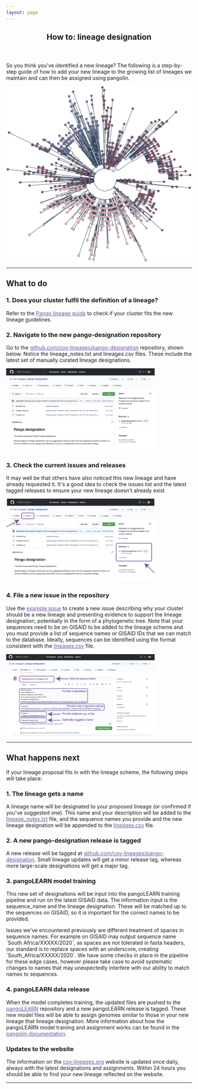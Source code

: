 ```yaml
---
layout: page
---
```

<section id="banner">
<div class="content">
    <header>
    <h1>How to: lineage designation</h1>
    </header>
    <p>So you think you've identified a new lineage? The following is a step-by-step guide of how to add your new lineage to the growing list of lineages we maintain and can then be assigned using pangolin. </p>
</div>
<span class="image object">
    <img src="assets/images/designation_tree.svg" alt="" style="max-height:500px"/>
</span>
</section>
<section>
    <hr>
    <h2>What to do</h2>
    <h3>1. Does your cluster fulfil the definition of a lineage?</h3>
    <p>Refer to the <a href="https://cov-lineages.org/pango_lineages.html" style="color:#7351A3">Pango lineage guide</a> to check if your cluster fits the new lineage guidelines.</p>
    <h3>2. Navigate to the new pango-designation repository</h3>
    <p>Go to the  <a href="https://github.com/cov-lineages/pango-designation" style="color:#7351A3">github.com/cov-lineages/pango-designation</a> repository, shown below. Notice the lineage_notes.txt and lineages.csv files. These include the latest set of manually curated lineage designations.</p>
    <img src="./assets/images/pango-designation-repo.png" style="max-width:80%"  class="center">
    <h3>3. Check the current issues and releases</h3>
    <p>It may well be that others have also noticed this new lineage and have already requested it. It's a good idea to check the issues list and the latest tagged releases to ensure your new lineage doesn't already exist</p>
    <img src="./assets/images/pango-designation-issues.png" style="max-width:80%"  class="center">
    <h3>4. File a new issue in the repository</h3>
    <p>Use the <a href="https://github.com/cov-lineages/pango-designation/issues/1" style="color:#7351A3">example issue</a> to create a new issue describing why your cluster should be a new lineage and presenting evidence to support the lineage designation, potentially in the form of a phylogenetic tree. Note that your sequences need to be on GISAID to be added to the lineage scheme and you must provide a list of sequence names or GISAID IDs that we can match to the database. Ideally, sequences can be identified using the format consistent with the <a href="https://github.com/cov-lineages/pango-designation/lineages.csv" style="color:#7351A3">lineages.csv</a> file.</p>
    <img src="./assets/images/pango-designation-new-issue.png" style="max-width:80%"  class="center">
    <hr>
    <h2>What happens next</h2>
    <p>If your lineage proposal fits in with the lineage scheme, the following steps will take place:<p>
    <h3>1. The lineage gets a name</h3>
    <p>A lineage name will be designated to your proposed lineage (or confirmed if you've suggested one). This name and your description will be added to the <a href="https://github.com/cov-lineages/pango-designation/lineage_notes.txt" style="color:#7351A3">lineage_notes.txt</a> file, and the sequence names you provide and the new lineage designation will be appended to the <a href="https://github.com/cov-lineages/pango-designation/lineages.csv" style="color:#7351A3">lineages.csv</a> file.</p>
    <h3>2. A new pango-designation release is tagged</h3>
    <p>A new release will be tagged at <a href="https://github.com/cov-lineages/pango-designation" style="color:#7351A3">github.com/cov-lineages/pango-designation</a>. Small lineage updates will get a minor release tag, whereas more large-scale designations will get a major tag.</p>
    <h3>3. pangoLEARN model training</h3>
    <p>This new set of designations will be input into the pangoLEARN training pipeline and run on the latest GISAID data. The information input is the sequence_name and the lineage designation. These will be matched up to the sequences on GISAID, so it is important for the correct names to be provided.</p>
    <p>Issues we've encountered previously are different treatment of spaces in sequence names. For example on GISAID may output sequence name `South Africa/XXXXX/2020`, as spaces are not tolerated in fasta headers, our standard is to replace spaces with an underscore, creating `South_Africa/XXXXX/2020`. We have some checks in place in the pipeline for these edge cases, however please take case to avoid systematic changes to names that may unexpectedly interfere with our ability to match names to sequences.</p>
    <h3>4. pangoLEARN data release</h3>
    <p>When the model completes training, the updated files are pushed to the <a href="https://github.com/cov-lineages/pangoLEARN" style="color:#7351A3">pangoLEARN</a> repository and a new pangoLEARN release is tagged. These new model files will be able to assign genomes similar to those in your new lineage that lineage designation. More information about how the pangoLEARN model training and assignment works can be found in the <a href="https://cov-lineages.org/pangolin.html" style="color:#7351A3">pangolin documentation</a>.</p>
    <h3>Updates to the website</h3>
    <p>The information on the <a href="https://cov-lineages.org" style="color:#7351A3">cov-lineages.org</a> website is updated once daily, always with the latest designations and assignments. Within 24 hours you should be able to find your new lineage reflected on the website.</p>
    <hr>
